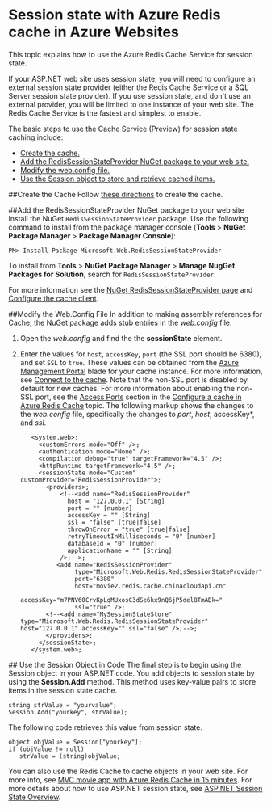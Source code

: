 <properties 
	pageTitle="Session state with Azure Redis cache in Azure Websites" 
	description="Learn how to use the Azure Cache Service to support ASP.NET session state caching." 
	services="app-service\web" 
	documentationCenter=".net" 
	authors="Rick-Anderson" 
	manager="wpickett" 
	editor="jimbe"/>

<tags
	ms.service="app-service-web"
	ms.date="12/08/2015"
	wacn.date=""/>


# Session state with Azure Redis cache in Azure Websites


This topic explains how to use the Azure Redis Cache Service for session state.

If your ASP.NET web site uses session state, you will need to configure an external session state provider (either the Redis Cache Service or a SQL Server session state provider). If you use session state, and don't use an external provider, you will be limited to one instance of your web site. The Redis Cache Service is the fastest and simplest to enable.

The basic steps to use the Cache Service (Preview) for session state caching include:

* [Create the cache.](#createcache)
* [Add the RedisSessionStateProvider NuGet package to your web site.](#configureproject)
* [Modify the web.config file.](#configurewebconfig)
* [Use the Session object to store and retrieve cached items.](#usesessionobject)

##<a id="createcache"></a>Create the Cache
Follow [these directions](/documentation/articles/cache-dotnet-how-to-use-azure-redis-cache#create-cache) to create the cache.

##<a id="configureproject"></a>Add the RedisSessionStateProvider NuGet package to your web site
Install the NuGet `RedisSessionStateProvider` package.  Use the following command to install from the package manager console (**Tools** > **NuGet Package Manager** > **Package Manager Console**):

  `PM> Install-Package Microsoft.Web.RedisSessionStateProvider`
  
To install from **Tools** > **NuGet Package Manager** > **Manage NugGet Packages for Solution**, search for `RedisSessionStateProvider`.

For more information see the [NuGet RedisSessionStateProvider page](http://www.nuget.org/packages/Microsoft.Web.RedisSessionStateProvider/ ) and [Configure the cache client](/documentation/articles/cache-dotnet-how-to-use-azure-redis-cache#NuGet).

##<a id="configurewebconfig"></a>Modify the Web.Config File
In addition to making assembly references for Cache, the NuGet package adds stub entries in the *web.config* file. 

1. Open the *web.config* and find the the **sessionState** element.

1. Enter the values for `host`, `accessKey`, `port` (the SSL port should be 6380), and set `SSL` to `true`. These values can be obtained from the [Azure Management Portal](https://manage.windowsazure.cn/) blade for your cache instance. For more information, see [Connect to the cache](/documentation/articles/cache-dotnet-how-to-use-azure-redis-cache#connect-to-cache). Note that the non-SSL port is disabled by default for new caches. For more information about enabling the non-SSL port, see the [Access Ports](https://msdn.microsoft.com/zh-cn/library/azure/dn793612.aspx#AccessPorts) section in the [Configure a cache in Azure Redis Cache](https://msdn.microsoft.com/zh-cn/library/azure/dn793612.aspx) topic. The following markup shows the changes to the *web.config* file, specifically the changes to *port*, *host*, accessKey*, and *ssl*.

		  <system.web>;
		    <customErrors mode="Off" />;
		    <authentication mode="None" />;
		    <compilation debug="true" targetFramework="4.5" />;
		    <httpRuntime targetFramework="4.5" />;
		    <sessionState mode="Custom" customProvider="RedisSessionProvider">;
		      <providers>;  
		          <!--<add name="RedisSessionProvider" 
		            host = "127.0.0.1" [String]
		            port = "" [number]
		            accessKey = "" [String]
		            ssl = "false" [true|false]
		            throwOnError = "true" [true|false]
		            retryTimeoutInMilliseconds = "0" [number]
		            databaseId = "0" [number]
		            applicationName = "" [String]
		          />;-->;
		         <add name="RedisSessionProvider" 
		              type="Microsoft.Web.Redis.RedisSessionStateProvider" 
		              port="6380"
		              host="movie2.redis.cache.chinacloudapi.cn" 
		              accessKey="m7PNV60CrvKpLqMUxosC3dSe6kx9nQ6jP5del8TmADk=" 
		              ssl="true" />;
		      <!--<add name="MySessionStateStore" type="Microsoft.Web.Redis.RedisSessionStateProvider" host="127.0.0.1" accessKey="" ssl="false" />;-->;
		      </providers>;
		    </sessionState>;
		  </system.web>;


##<a id="usesessionobject"></a> Use the Session Object in Code
The final step is to begin using the Session object in your ASP.NET code. You add objects to session state by using the **Session.Add** method. This method uses key-value pairs to store items in the session state cache.

    string strValue = "yourvalue";
	Session.Add("yourkey", strValue);

The following code retrieves this value from session state.

    object objValue = Session["yourkey"];
    if (objValue != null)
       strValue = (string)objValue;	

You can also use the Redis Cache to cache objects in your web site. For more info, see [MVC movie app with Azure Redis Cache in 15 minutes](http://azure.microsoft.com/blog/2014/06/05/mvc-movie-app-with-azure-redis-cache-in-15-minutes/).
For more details about how to use ASP.NET session state, see [ASP.NET Session State Overview][].
  
  [installed the latest]: /downloads/?sdk=net  
  [ASP.NET Session State Overview]: http://msdn.microsoft.com/zh-cn/library/ms178581.aspx

  [NewIcon]: ./media/web-sites-dotnet-session-state-caching/CacheScreenshot_NewButton.png
  [NewCacheDialog]: ./media/web-sites-dotnet-session-state-caching/CachingScreenshot_CreateOptions.png
  [CacheIcon]: ./media/web-sites-dotnet-session-state-caching/CachingScreenshot_CacheIcon.png
  [NuGetDialog]: ./media/web-sites-dotnet-session-state-caching/CachingScreenshot_NuGet.png
  [OutputConfig]: ./media/web-sites-dotnet-session-state-caching/CachingScreenshot_OC_WebConfig.png
  [CacheConfig]: ./media/web-sites-dotnet-session-state-caching/CachingScreenshot_CacheConfig.png
  [EndpointURL]: ./media/web-sites-dotnet-session-state-caching/CachingScreenshot_EndpointURL.png
  [ManageKeys]: ./media/web-sites-dotnet-session-state-caching/CachingScreenshot_ManageAccessKeys.png
 
